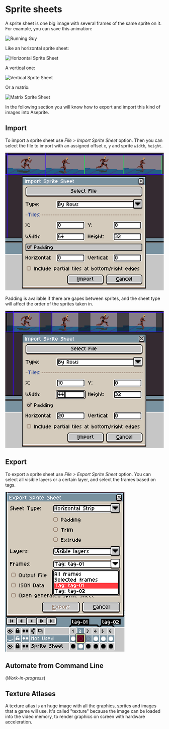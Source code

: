 # Sprite sheets

A sprite sheet is one big image with several frames of the same sprite
on it. For example, you can save this animation:

![Running Guy](sprite-sheet/running-guy.gif)

Like an horizontal sprite sheet:

![Horizontal Sprite Sheet](sprite-sheet/running-guy-horz.png)

A vertical one:

![Vertical Sprite Sheet](sprite-sheet/running-guy-vert.png)

Or a matrix:

![Matrix Sprite Sheet](sprite-sheet/running-guy-matrix.png)

In the following section you will know how to export and import this
kind of images into Aseprite.

## Import

To import a sprite sheet use *File > Import Sprite Sheet* option.
Then you can select the file to import with an assigned offset `x`,
`y` and sprite `width`, `height`.

![Import Sprite Sheet 01](sprite-sheet/running-guy-import-01.png)

Padding is available if there are gapes between sprites,
and the sheet type will affect the order of the sprites taken in.

![Import Sprite Sheet 02](sprite-sheet/running-guy-import-02.png)

## Export

To export a sprite sheet use *File > Export Sprite Sheet* option.
You can select all visible layers or a certain layer,
and select the frames based on tags.

![Export Sprite Sheet](sprite-sheet/running-guy-export.png)

## Automate from Command Line

(*Work-in-progress*)

## Texture Atlases

A texture atlas is an huge image with all the graphics, sprites and
images that a game will use. It's called "texture" because the image
can be loaded into the video memory, to render graphics on screen with
hardware acceleration.
